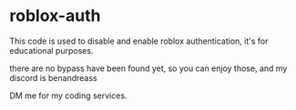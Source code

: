 # roblox-auth
This code is used to disable and enable roblox authentication, it's for educational purposes.

 there are no bypass have been found yet, so you can enjoy those, and my discord is benandreass

DM me for my coding services.
